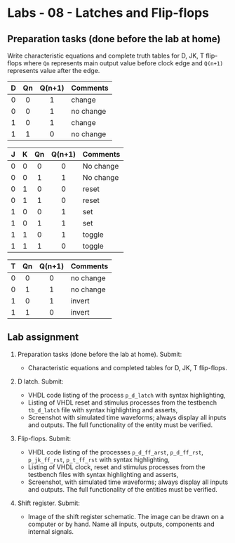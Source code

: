 # Labs - 08 - Latches and Flip-flops

## Preparation tasks (done before the lab at home)

Write characteristic equations and complete truth tables for D, JK, T flip-flops where `Qn` represents main output value before clock edge and `Q(n+1)` represents value after the edge.

   | **D** | **Qn** | **Q(n+1)** | **Comments** |
   | :-: | :-: | :-: | :-- |
   | 0 | 0 | 1 | change |
   | 0 | 0 | 1 | no change |
   | 1 | 0 | 1 | change |
   | 1 | 1 | 0 | no change |

   | **J** | **K** | **Qn** | **Q(n+1)** | **Comments** |
   | :-: | :-: | :-: | :-: | :-- |
   | 0 | 0 | 0 | 0 | No change |
   | 0 | 0 | 1 | 1 | No change |
   | 0 | 1 | 0 | 0 | reset |
   | 0 | 1 | 1 | 0 | reset |
   | 1 | 0 | 0 | 1 | set |
   | 1 | 0 | 1 | 1 | set |
   | 1 | 1 | 0 | 1 | toggle |
   | 1 | 1 | 1 | 0 | toggle |

   | **T** | **Qn** | **Q(n+1)** | **Comments** |
   | :-: | :-: | :-: | :-- |
   | 0 | 0 | 0 | no change |
   | 0 | 1 | 1 | no change |
   | 1 | 0 | 1 | invert |
   | 1 | 1 | 0 | invert |

## Lab assignment

1. Preparation tasks (done before the lab at home). Submit:
    * Characteristic equations and completed tables for D, JK, T flip-flops.

2. D latch. Submit:
    * VHDL code listing of the process `p_d_latch` with syntax highlighting,
    * Listing of VHDL reset and stimulus processes from the testbench `tb_d_latch` file with syntax highlighting and asserts,
    * Screenshot with simulated time waveforms; always display all inputs and outputs. The full functionality of the entity must be verified.

3. Flip-flops. Submit:
    * VHDL code listing of the processes `p_d_ff_arst`, `p_d_ff_rst`, `p_jk_ff_rst`, `p_t_ff_rst` with syntax highlighting,
    * Listing of VHDL clock, reset and stimulus processes from the testbench files with syntax highlighting and asserts,
    * Screenshot, with simulated time waveforms; always display all inputs and outputs. The full functionality of the entities must be verified.

4. Shift register. Submit:
    * Image of the shift register schematic. The image can be drawn on a computer or by hand. Name all inputs, outputs, components and internal signals.
